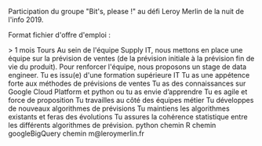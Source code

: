 Participation du groupe "Bit's, please !" au défi Leroy Merlin de la nuit de l'info 2019.

Format fichier <xml> d'offre d'emploi : 
<?xml version="1.0" encoding="UTF-8"?>
<title>DATA ENGINEER - STAGE</title>>
<Offre>
	<duree>1 mois</duree>
	<ville>Tours</ville>
	<contexte>Au sein de l'équipe Supply IT, nous mettons en place une équipe sur la prévision de ventes (de la prévision initiale à la prévision fin de vie du produit). Pour renforcer l'équipe, nous proposons un stage de data engineer.</contexte>
	<profil>
		<point>Tu es issu(e) d'une formation supérieure IT</point>
		<point>Tu as une appétence forte aux méthodes de prévisions de ventes</point>
		<point>Tu as des connaissances sur Google Cloud Platform et python ou tu as envie d’apprendre</point>
		<point>Tu es agile et force de proposition</point>
	</profil>
	<missions>
		<mission>Tu travailles au côté des équipes métier</mission>
		<mission>Tu développes de nouveaux algorithmes de prévisions</mission>
		<mission>Tu maintiens les algorithmes existants et feras des évolutions</mission>
		<mission>Tu assures la cohérence statistique entre les différents algorithmes de prévision. </mission>
	</missions>
	<technos>
		<techno>
			<nom>python</nom>
			<image>chemin</image>
		</techno>
		<techno>
			<nom>R</nom>
			<image>chemin</image>
		</techno>
		<techno>
			<nom>googleBigQuery</nom>
			<image>chemin</image>
		</techno>
	</technos>
	<contact>m@leroymerlin.fr</contact>
</Offre>